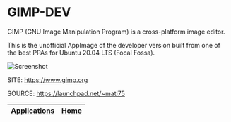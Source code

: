 # GIMP-DEV

 GIMP (GNU Image Manipulation Program) is a cross-platform image editor.

 This is the unofficial AppImage of the developer version built
 from one of the best PPAs for Ubuntu 20.04 LTS (Focal Fossa).

 ![Screenshot](https://www.gimp.org/news/2020/11/06/gimp-2-99-2-released/gimp-2-99-2-overview.jpg)

 SITE: https://www.gimp.org

 SOURCE: https://launchpad.net/~mati75

 | [Applications](https://portable-linux-apps.github.io/apps.html) | [Home](https://portable-linux-apps.github.io)
 | --- | --- |
